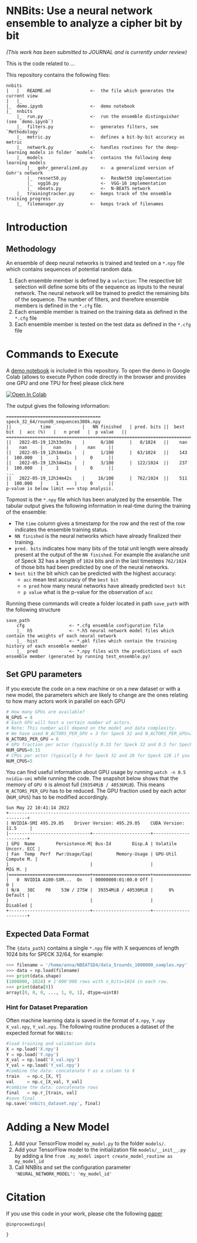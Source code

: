 # NNBits: Use a neural network ensemble to analyze a cipher bit by bit

_(This work has been submitted to JOURNAL and is currently under review)_

This is the code related to …

This repository contains the following files:
```
nnbits
|   |   README.md               <-  the file which generates the current view
|   |_
|_  demo.ipynb                  <-  demo notebook
|_  nnbits
    |_  run.py                  <-  run the ensemble distinguisher (see `demo.ipynb`) 
    |_  filters.py              <-  generates filters, see `Methodology` 
    |_  metric.py               <-  defines a bit-by-bit accuracy as metric
    |_  network.py              <-  handles routines for the deep-learning models in folder `models`
    |_  models                  <-  contains the following deep learning models
        |_  gohr_generalized.py     <-  a generalized version of Gohr's network
        |_  resnet50.py             <-  ResNet50 implementation 
        |_  vgg16.py                <-  VGG-16 implementation
        |_  nbeats.py               <-  N-BEATS network 
    |_  trainingtracker.py      <-  keeps track of the ensemble training progress
    |_  filemanager.py          <-  keeps track of filenames
```

# Introduction 



Methodology 
----

An ensemble of deep neural networks is trained and tested on a `*.npy` file which contains sequences of potential random data.  

1. Each ensemble member is defined by a `selection`: The respective bit selection will define some bits of the sequence as inputs to the neural network. The neural network will be trained to predict the remaining bits of the sequence. The number of filters, and therefore ensemble members is defined in the `*.cfg` file. 
2. Each ensemble member is trained on the training data as defined in the `*.cfg` file 
3. Each ensemble member is tested on the test data as defined in the `*.cfg` file 

# Commands to Execute

A [demo notebook](demo.ipynb) is included in this repository. To open the demo in Google Colab (allows to execute Python code directly in the browser and provides one GPU and one TPU for free) please click here

[![Open In Colab](https://colab.research.google.com/assets/colab-badge.svg)](https://colab.research.google.com/github/Crypto-TII/nbeats_statistical_test/blob/main/demo.ipynb)

The output gives the following information:
```
====================================
speck_32_64/round0_sequences300k.npy
||           time            |   NN finished   | pred. bits ||  best bit  |  acc (%)   |   n pred   |  p value   ||
===================================================================================================================
||   2022-05-19_12h33m59s    |      0/100      |   0/1024   ||    nan     |    nan     |    nan     |    nan     ||
||   2022-05-19_12h34m41s    |      1/100      |  63/1024   ||    143     |  100.000   |     1      |     0      ||
||   2022-05-19_12h34m41s    |      3/100      |  122/1024  ||    237     |  100.000   |     1      |     0      ||
...
||   2022-05-19_12h34m42s    |     16/100      |  762/1024  ||    511     |  100.000   |     1      |     0      ||
p-value is below limit ==> stop analysis.
```
Topmost is the `*.npy` file which has been analyzed by the ensemble. 
The tabular output gives the following information in real-time during the training of the ensemble:
* The `time` column gives a timestamp for the row and the rest of the row indicates the ensemble training status. 
* `NN finished` is the neural networks which have already finalized their training. 
*  `pred. bits` indicates how many bits of the total unit length were already present at the output of the `NN finished`. For example the avalanche unit of Speck 32 has a length of `1024` bits and in the last timesteps `762/1024` of those bits had been predicted by one of the neural networks.
* `best bit` the bit which can be predicted with the highest accuracy:
    * `acc` mean test accuracy of the `best bit` 
    * `n pred` how many neural networks have already predicted `best bit`
    * `p value` what is the p-value for the observation of `acc` 

Running these commands will create a folder located in path `save_path` with the following structure
```
save_path
    cfg                 <- *.cfg ensemble configuration file
    |_  h5              <- *.h5 neural network model files which contain the weights of each neural network
    |_  hist            <- *.pkl files which contain the training history of each ensemble member 
    |_  pred            <- *.npy files with the predictions of each ensemble member (generated by running test_ensemble.py)
```
## Set GPU parameters

If you execute the code on a new machine or on a new dataset or with a new model, the parameters which are likely to change are the ones relating to how many actors work in parallel on each GPU

```python
# How many GPUs are available?
N_GPUS = 4 
# Each GPU will host a certain number of actors. 
# Note: This number will depend on the model and data complexity. 
# We have used N_ACTORS_PER_GPU = 3 for Speck 32 and N_ACTORS_PER_GPU=2 for Speck 128.
N_ACTORS_PER_GPU = 6 
# GPU fraction per actor (typically 0.33 for Speck 32 and 0.5 for Speck 128 for GPUs with 40GB memory per GPU):
NUM_GPUS=0.15
# CPUs per actor (typically 8 for Speck 32 and 28 for Speck 128 if you have 128 CPU cores available):
NUM_CPUS=5
```

You can find useful information about GPU usage by running `watch -n 0.5 nvidia-smi` while running the code. 
The snapshot below shows that the memory of `GPU 0` is almost full (`39354MiB / 40536MiB`). This means `N_ACTORS_PER_GPU` has to be reduced. 
The GPU fraction used by each actor (`NUM_GPUS`) has to be modified accordingly.
```
Sun May 22 10:41:14 2022
+-----------------------------------------------------------------------------+
| NVIDIA-SMI 495.29.05    Driver Version: 495.29.05    CUDA Version: 11.5     |
|-------------------------------+----------------------+----------------------+
| GPU  Name        Persistence-M| Bus-Id        Disp.A | Volatile Uncorr. ECC |
| Fan  Temp  Perf  Pwr:Usage/Cap|         Memory-Usage | GPU-Util  Compute M. |
|                               |                      |               MIG M. |
|===============================+======================+======================|
|   0  NVIDIA A100-SXM...  On   | 00000000:01:00.0 Off |                    0 |
| N/A   38C    P0    53W / 275W |  39354MiB / 40536MiB |      0%      Default |
|                               |                      |             Disabled |
+-------------------------------+----------------------+----------------------+
```

## Expected Data Format
The `{data_path}` contains a single `*.npy` file with X sequences of length 1024 bits for SPECK 32/64, for example:
```python 
>>> filename = '/home/anna/NBEATSD4/data_5rounds_1000000_samples.npy'
>>> data = np.load(filename)
>>> print(data.shape)
(1000000, 1024) # 1'000'000 rows with n_bits=1024 in each row.
>>> print(data[0])
array([0, 0, 0, ..., 1, 0, 1], dtype=uint8)
```

### Hint for Dataset Preparation
Often machine learning data is saved in the format of `X.npy`, `Y.npy` `X_val.npy`, `Y_val.npy`. The following routine produces a dataset of the expected format for `NNBits`: 
```python 
#load training and validation data
X = np.load('X.npy')
Y = np.load('Y.npy')
X_val = np.load('X_val.npy')
Y_val = np.load('Y_val.npy')
#combine the data: concatenate Y as a column to X
train   = np.c_[X, Y]
val     = np.c_[X_val, Y_val]
#combine the data: concatenate rows
final   = np.r_[train, val]
#save final
np.save('nnbits_dataset.npy', final)
```

# Adding a New Model
1. Add your TensorFlow model `my_model.py` to the folder `models/`. 
2. Add your TensorFlow model to the initialization file `models/__init__.py` by adding a line `from .my_model import create_model_routine as my_model_id`
3. Call NNBits and set the configuration parameter `'NEURAL_NETWORK_MODEL': 'my_model_id'`

# Citation
If you use this code in your work, please cite the following [paper]()
```
@inproceedings{

}
```
